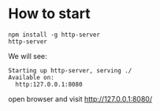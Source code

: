 # How to start

    npm install -g http-server
    http-server

We will see:

    Starting up http-server, serving ./
    Available on:
      http:127.0.0.1:8080

open browser and visit http://127.0.0.1:8080/